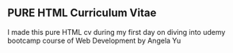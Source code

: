 ## PURE HTML Curriculum Vitae
I made this pure HTML cv during my first day on diving into udemy bootcamp course of Web Development by Angela Yu
